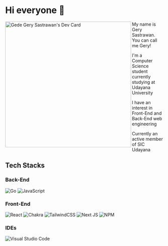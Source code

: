 # Hi everyone 👋
<div align="left">
<a href="https://app.daily.dev/kuroyamii"><img src="https://api.daily.dev/devcards/d1463bb40511473b8bfa3e14fa9d4a2c.png?r=8o1" align="left" width="400" alt="Gede Gery Sastrawan's Dev Card"/></a>
  <p>My name is Gery Sastrawan. You can call me Gery!</p>
  <p>I'm a Computer Science student currently studying at Udayana University</p>
  <p>I have an interest in Front-End and Back-End web engineering</p>
  <p>Currently an active member of SIC Udayana</p>
</div>

## Tech Stacks
### Back-End
![Go](https://img.shields.io/badge/go-%2300ADD8.svg?style=for-the-badge&logo=go&logoColor=white)  ![JavaScript](https://img.shields.io/badge/javascript-%23323330.svg?style=for-the-badge&logo=javascript&logoColor=%23F7DF1E)

### Front-End
![React](https://img.shields.io/badge/react-%2320232a.svg?style=for-the-badge&logo=react&logoColor=%2361DAFB)  ![Chakra](https://img.shields.io/badge/chakra-%234ED1C5.svg?style=for-the-badge&logo=chakraui&logoColor=white)  ![TailwindCSS](https://img.shields.io/badge/tailwindcss-%2338B2AC.svg?style=for-the-badge&logo=tailwind-css&logoColor=white)  ![Next JS](https://img.shields.io/badge/Next-black?style=for-the-badge&logo=next.js&logoColor=white)  ![NPM](https://img.shields.io/badge/NPM-%23000000.svg?style=for-the-badge&logo=npm&logoColor=white)

### IDEs
![Visual Studio Code](https://img.shields.io/badge/Visual%20Studio%20Code-0078d7.svg?style=for-the-badge&logo=visual-studio-code&logoColor=white)  
<!--
**kuroyamii/kuroyamii** is a ✨ _special_ ✨ repository because its `README.md` (this file) appears on your GitHub profile.

Here are some ideas to get you started:

- 🔭 I’m currently working on ...
- 🌱 I’m currently learning ...
- 👯 I’m looking to collaborate on ...
- 🤔 I’m looking for help with ...
- 💬 Ask me about ...
- 📫 How to reach me: ...
- 😄 Pronouns: ...
- ⚡ Fun fact: ...
-->
